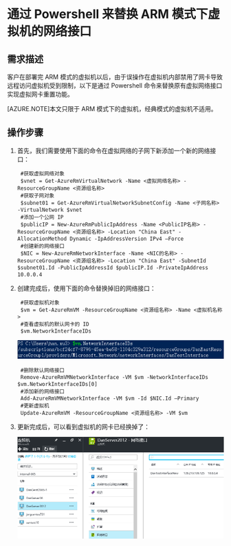 <properties
    pageTitle="通过 Powershell 来替换 ARM 模式下虚拟机的网络接口"
    description="通过 Powershell 来替换 ARM 模式下虚拟机的网络接口"
    service=""
    resource="virtualmachines"
    authors="Xu Han"
    displayOrder=""
    selfHelpType=""
    supportTopicIds=""
    productPesIds=""
    resourceTags="Virtual Machines, ARM, PowerShell"
    cloudEnvironments="MoonCake" />
<tags
    ms.service="virtual-machines-aog"
    ms.date=""
    wacn.date="03/17/2017" />
# 通过 Powershell 来替换 ARM 模式下虚拟机的网络接口

## 需求描述

客户在部署完 ARM 模式的虚拟机以后，由于误操作在虚拟机内部禁用了网卡导致远程访问虚拟机受到限制，以下是通过 Powershell 命令来替换原有虚拟网络接口实现虚拟网卡重置功能。

[AZURE.NOTE]本文只限于 ARM 模式下的虚拟机，经典模式的虚拟机不适用。

## 操作步骤

1. 首先，我们需要使用下面的命令在虚拟网络的子网下新添加一个新的网络接口：

        #获取虚拟网络对象
        $vnet = Get-AzureRmVirtualNetwork -Name <虚拟网络名称> -ResourceGroupName <资源组名称>
        #获取子网对象
        $subnet01 = Get-AzureRmVirtualNetworkSubnetConfig -Name <子网名称> -VirtualNetwork $vnet
        #添加一个公网 IP
        $publicIP = New-AzureRmPublicIpAddress -Name <PublicIP名称> -ResourceGroupName <资源组名称> -Location "China East" -AllocationMethod Dynamic -IpAddressVersion IPv4 –Force
        #创建新的网络接口
        $NIC = New-AzureRmNetworkInterface -Name <NIC的名称> -ResourceGroupName <资源组名称> -Location "China East" -SubnetId $subnet01.Id -PublicIpAddressId $publicIP.Id -PrivateIpAddress 10.0.0.4

2. 创建完成后，使用下面的命令替换掉旧的网络接口：

        #获取虚拟机对象
        $vm = Get-AzureRmVM -ResourceGroupName <资源组名称> -Name <虚拟机名称>
        #查看虚拟机的默认网卡的 ID
        $vm.NetworkInterfaceIDs

    ![NetworkInterfaceIDs](./media/aog-virtual-machines-arm-modify-network-interface-with-powershell/NetworkInterfaceIDs.png)

        #删除默认网络接口
        Remove-AzureRmVMNetworkInterface -VM $vm -NetworkInterfaceIDs $vm.NetworkInterfaceIDs[0]
        #添加新的网络接口
        Add-AzureRmVMNetworkInterface -VM $vm -Id $NIC.Id –Primary
        #更新虚拟机
        Update-AzureRmVM -ResourceGroupName <资源组名称> -VM $vm

3. 更新完成后，可以看到虚拟机的网卡已经换掉了：

    ![portal](./media/aog-virtual-machines-arm-modify-network-interface-with-powershell/portal.png)